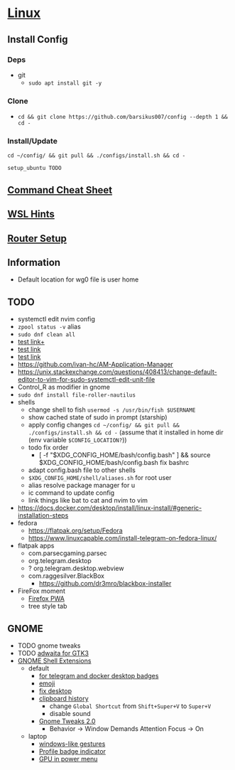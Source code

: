 # [Linux](../README.md)

## Install Config

### Deps

- git
  - `sudo apt install git -y`

### Clone

- `cd && git clone https://github.com/barsikus007/config --depth 1 && cd -`

### Install/Update

`cd ~/config/ && git pull && ./configs/install.sh && cd -`

`setup_ubuntu TODO`

## [Command Cheat Sheet](cheatsheet.md)

## [WSL Hints](wsl.md)

## [Router Setup](devices/ax3600.md)

## Information

- Default location for wg0 file is user home

## TODO

- systemctl edit nvim config
- `zpool status -v` alias
- `sudo dnf clean all`
- [test link+](../README.md)
- [test link](/../../)
- [test link](../../../)
- <https://github.com/ivan-hc/AM-Application-Manager>
- <https://unix.stackexchange.com/questions/408413/change-default-editor-to-vim-for-sudo-systemctl-edit-unit-file>
- Control_R as modifier in gnome
- `sudo dnf install file-roller-nautilus`
- shells
  - change shell to fish `usermod -s /usr/bin/fish $USERNAME`
  - show cached state of sudo in prompt (starship)
  - apply config changes `cd ~/config/ && git pull && ./configs/install.sh && cd -` (assume that it installed in home dir (env variable `$CONFIG_LOCATION?`))
  - todo fix order
    - [ -f "$XDG_CONFIG_HOME/bash/config.bash" ] && source $XDG_CONFIG_HOME/bash/config.bash fix bashrc
  - adapt config.bash file to other shells
  - `$XDG_CONFIG_HOME/shell/aliases.sh` for root user
  - alias resolve package manager for u
  - ic command to update config
  - link things like bat to cat and nvim to vim
- <https://docs.docker.com/desktop/install/linux-install/#generic-installation-steps>
- fedora
  - <https://flatpak.org/setup/Fedora>
  - <https://www.linuxcapable.com/install-telegram-on-fedora-linux/>
- flatpak apps
  - com.parsecgaming.parsec
  - org.telegram.desktop
  - ? org.telegram.desktop.webview
  - com.raggesilver.BlackBox
    - <https://github.com/dr3mro/blackbox-installer>
- FireFox moment
  - [Firefox PWA](https://addons.mozilla.org/en-US/firefox/addon/pwas-for-firefox/)
  - tree style tab

## GNOME

- TODO gnome tweaks
- TODO [adwaita for GTK3](https://github.com/lassekongo83/adw-gtk3)
- [GNOME Shell Extensions](https://extensions.gnome.org/local)
  - default
    - [for telegram and docker desktop badges](https://extensions.gnome.org/extension/615/appindicator-support/)
    - [emoji](https://extensions.gnome.org/extension/1162/emoji-selector/)
    - [fix desktop](https://extensions.gnome.org/extension/2087/desktop-icons-ng-ding/)
    - [clipboard history](https://extensions.gnome.org/extension/5278/pano/)
      - change `Global Shortcut` from `Shift+Super+V` to `Super+V`
      - disable sound
    - [Gnome Tweaks 2.0](https://extensions.gnome.org/extension/3843/just-perfection/)
      - Behavior -> Window Demands Attention Focus -> On
  - laptop
    - [windows-like gestures](https://extensions.gnome.org/extension/4245/gesture-improvements/)
    - [Profile badge indicator](https://extensions.gnome.org/extension/5335/power-profile-indicator/)
    - [GPU in power menu](https://extensions.gnome.org/extension/5344/supergfxctl-gex/)

